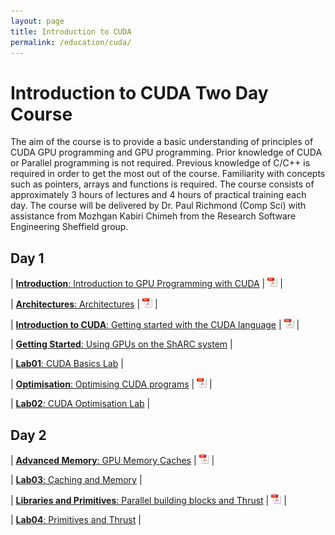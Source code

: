 ```yaml
---
layout: page
title: Introduction to CUDA
permalink: /education/cuda/
---
```


# Introduction to CUDA Two Day Course #

The aim of the course is to provide a basic understanding of principles of CUDA GPU programming and GPU programming. Prior knowledge of CUDA or Parallel programming is not required. Previous knowledge of C/C++ is required in order to get the most out of the course. Familiarity with concepts such as pointers, arrays and functions is required. The course consists of approximately 3 hours of lectures and 4 hours of practical training each day. The course will be delivered by Dr. Paul Richmond (Comp Sci) with assistance from Mozhgan Kabiri Chimeh from the Research Software Engineering Sheffield group.

## Day 1 ##


| [**Introduction**: Introduction to GPU Programming with CUDA](../) | ![pdf icon](/static/img/pdf.png) |

| [**Architectures**: Architectures](../) | ![pdf icon](/static/img/pdf.png) |

| [**Introduction to CUDA**: Getting started with the CUDA language](../) | ![pdf icon](/static/img/pdf.png) |

| [**Getting Started**: Using GPUs on the ShARC system](./sharc) |

| [**Lab01**: CUDA Basics Lab](./lab01) |

| [**Optimisation**: Optimising CUDA programs](../) | ![pdf icon](/static/img/pdf.png) |

| [**Lab02**: CUDA Optimisation Lab](./lab02) |


## Day 2 ##


| [**Advanced Memory**: GPU Memory Caches](../) | ![pdf icon](/static/img/pdf.png) |

| [**Lab03**: Caching and Memory](./lab03) |

| [**Libraries and Primitives**: Parallel building blocks and Thrust](../) | ![pdf icon](/static/img/pdf.png) |

| [**Lab04**: Primitives and Thrust](./lab04) |
